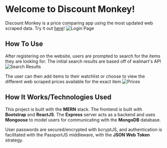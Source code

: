 # Welcome to Discount Monkey!
Discount Monkey is a price comparing app using the most updated web scraped data. Try it out [here](http://discountmonkey.herokuapp.com/)!
![Login Page](https://ibb.co/DRh2RHd)

## How To Use 
After registering on the website, users are prompted to search for the items they are looking for. The initial search results are based off of walmart's API
![Search Results](https://ibb.co/t3QNDsb)

The user can then add items to their watchlist or choose to view the different web scraped prices available for the exact item
![Prices](https://ibb.co/gzwSkw2)

## How It Works/Technologies Used
This project is built with the **MERN** stack. The frontend is built with **Bootstrap** and **ReactJS**. The **Express** server acts as a backend and uses **Mongoose** to model users for communicating with the **MongoDB** database.

User passwords are secured/encrypted with bcryptJS, and authentication is facilitated with the PassportJS middleware, with the **JSON Web Token** strategy.


